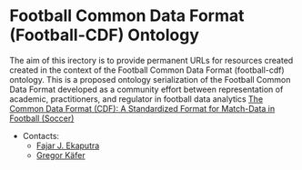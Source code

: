 Football Common Data Format (Football-CDF) Ontology
===

The aim of this irectory is to provide permanent URLs for resources created created in the context of the Football Common Data Format (football-cdf) ontology. This is a proposed ontology serialization of the Football Common Data Format developed as a community effort between representation of academic, practitioners, and regulator in football data analytics [The Common Data Format (CDF):  A Standardized Format for Match-Data in Football (Soccer)](https://arxiv.org/abs/2505.15820)

* Contacts: 
    * [Fajar J. Ekaputra](mailto:fajar.ekaputra@wu.ac.at)
    * [Gregor Käfer](mailto:gregor.kaefer@wu.ac.at)
